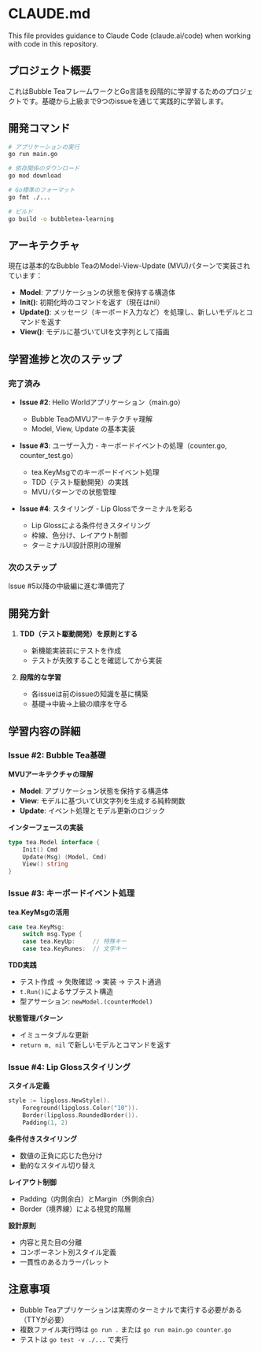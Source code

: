 # CLAUDE.md

This file provides guidance to Claude Code (claude.ai/code) when working with code in this repository.

## プロジェクト概要

これはBubble TeaフレームワークとGo言語を段階的に学習するためのプロジェクトです。基礎から上級まで9つのissueを通じて実践的に学習します。

## 開発コマンド

```bash
# アプリケーションの実行
go run main.go

# 依存関係のダウンロード
go mod download

# Go標準のフォーマット
go fmt ./...

# ビルド
go build -o bubbletea-learning
```

## アーキテクチャ

現在は基本的なBubble TeaのModel-View-Update (MVU)パターンで実装されています：

- **Model**: アプリケーションの状態を保持する構造体
- **Init()**: 初期化時のコマンドを返す（現在はnil）
- **Update()**: メッセージ（キーボード入力など）を処理し、新しいモデルとコマンドを返す
- **View()**: モデルに基づいてUIを文字列として描画

## 学習進捗と次のステップ

### 完了済み
- **Issue #2**: Hello Worldアプリケーション（main.go）
  - Bubble TeaのMVUアーキテクチャ理解
  - Model, View, Update の基本実装
  
- **Issue #3**: ユーザー入力 - キーボードイベントの処理（counter.go, counter_test.go）
  - tea.KeyMsgでのキーボードイベント処理
  - TDD（テスト駆動開発）の実践
  - MVUパターンでの状態管理
  
- **Issue #4**: スタイリング - Lip Glossでターミナルを彩る
  - Lip Glossによる条件付きスタイリング
  - 枠線、色分け、レイアウト制御
  - ターミナルUI設計原則の理解

### 次のステップ
Issue #5以降の中級編に進む準備完了

## 開発方針

1. **TDD（テスト駆動開発）を原則とする**
   - 新機能実装前にテストを作成
   - テストが失敗することを確認してから実装

2. **段階的な学習**
   - 各issueは前のissueの知識を基に構築
   - 基礎→中級→上級の順序を守る

## 学習内容の詳細

### Issue #2: Bubble Tea基礎
**MVUアーキテクチャの理解**
- **Model**: アプリケーション状態を保持する構造体
- **View**: モデルに基づいてUI文字列を生成する純粋関数
- **Update**: イベント処理とモデル更新のロジック

**インターフェースの実装**
```go
type tea.Model interface {
    Init() Cmd
    Update(Msg) (Model, Cmd)
    View() string
}
```

### Issue #3: キーボードイベント処理
**tea.KeyMsgの活用**
```go
case tea.KeyMsg:
    switch msg.Type {
    case tea.KeyUp:     // 特殊キー
    case tea.KeyRunes:  // 文字キー
```

**TDD実践**
- テスト作成 → 失敗確認 → 実装 → テスト通過
- `t.Run()`によるサブテスト構造
- 型アサーション: `newModel.(counterModel)`

**状態管理パターン**
- イミュータブルな更新
- `return m, nil` で新しいモデルとコマンドを返す

### Issue #4: Lip Glossスタイリング
**スタイル定義**
```go
style := lipgloss.NewStyle().
    Foreground(lipgloss.Color("10")).
    Border(lipgloss.RoundedBorder()).
    Padding(1, 2)
```

**条件付きスタイリング**
- 数値の正負に応じた色分け
- 動的なスタイル切り替え

**レイアウト制御**
- Padding（内側余白）とMargin（外側余白）
- Border（境界線）による視覚的階層

**設計原則**
- 内容と見た目の分離
- コンポーネント別スタイル定義
- 一貫性のあるカラーパレット

## 注意事項

- Bubble Teaアプリケーションは実際のターミナルで実行する必要がある（TTYが必要）
- 複数ファイル実行時は `go run .` または `go run main.go counter.go`
- テストは `go test -v ./...` で実行